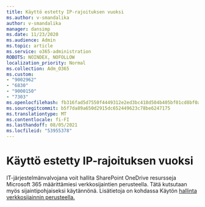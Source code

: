 ```yaml
---
title: Käyttö estetty IP-rajoituksen vuoksi
ms.author: v-smandalika
author: v-smandalika
manager: dansimp
ms.date: 11/23/2020
ms.audience: Admin
ms.topic: article
ms.service: o365-administration
ROBOTS: NOINDEX, NOFOLLOW
localization_priority: Normal
ms.collection: Adm_O365
ms.custom:
- "9002962"
- "6830"
- "9000150"
- "7303"
ms.openlocfilehash: fb316fad5d7550f4449312e2ed3bc418d504b405bf01cd8bf0a180bac10379d2
ms.sourcegitcommit: b5f7da89a650d2915dc652449623c78be6247175
ms.translationtype: MT
ms.contentlocale: fi-FI
ms.lasthandoff: 08/05/2021
ms.locfileid: "53955378"
---
```

# <a name="access-denied-due-to-ip-restriction"></a>Käyttö estetty IP-rajoituksen vuoksi

IT-järjestelmänvalvojana voit hallita SharePoint OneDrive resursseja Microsoft 365 määrittämiesi verkkosijaintien perusteella. Tätä kutsutaan myös sijaintipohjaiseksi käytännönä. Lisätietoja on kohdassa Käytön [hallinta verkkosijainnin perusteella.](https://docs.microsoft.com/sharepoint/control-access-based-on-network-location)

